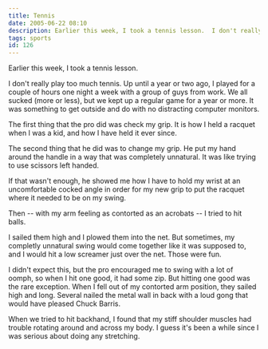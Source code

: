 ```yaml
---
title: Tennis
date: 2005-06-22 08:10
description: Earlier this week, I took a tennis lesson.  I don't really play too much tennis.  Up until a year or two ago, I played for a couple of hours one night a week with a group of guys from work.  We all sucked (more or less), but we kept up a regular game for a year or more.  It was something to get outside and do with no distracting computer monitors.
tags: sports
id: 126
---
```

Earlier this week, I took a tennis lesson.

I don't really play too much tennis.  Up until a year or two ago, I played for a couple of hours one night a week with a group of guys from work.  We all sucked (more or less), but we kept up a regular game for a year or more.  It was something to get outside and do with no distracting computer monitors.

The first thing that the pro did was check my grip.  It is how I held a racquet when I was a kid, and how I have held it ever since.

The second thing that he did was to change my grip.  He put my hand around the handle in a way that was completely unnatural.  It was like trying to use scissors left handed.

If that wasn't enough, he showed me how I have to hold my wrist at an uncomfortable cocked angle in order for my new grip to put the racquet where it needed to be on my swing.

Then -- with my arm feeling as contorted as an acrobats -- I tried to hit balls.

I sailed them high and I plowed them into the net.  But sometimes, my completly unnatural swing would come together like it was supposed to, and I would hit a low screamer just over the net.  Those were fun.

I didn't expect this, but the pro encouraged me to swing with a lot of oomph, so when I hit one good, it had some zip.  But hitting one good was the rare exception.  When I fell out of my contorted arm position, they sailed high and long.  Several nailed the metal wall in back with a loud gong that would have pleased Chuck Barris.

When we tried to hit backhand, I found that my stiff shoulder muscles had trouble rotating around and across my body.  I guess it's been a while since I was serious about doing any stretching.


